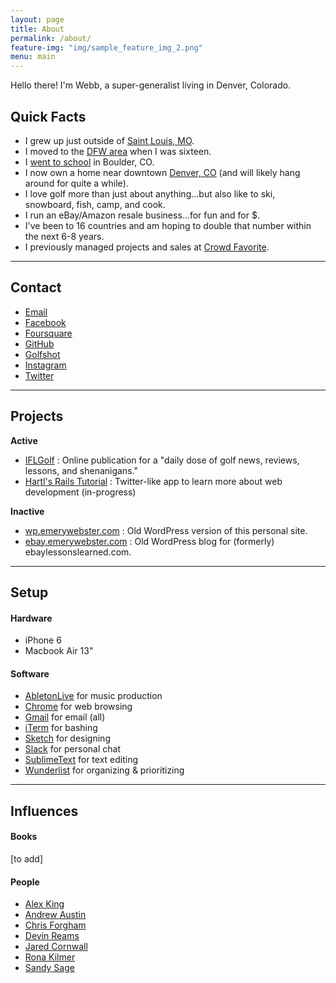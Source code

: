 ```yaml
---
layout: page
title: About
permalink: /about/
feature-img: "img/sample_feature_img_2.png"
menu: main
---
```


Hello there! I'm Webb, a super-generalist living in Denver, Colorado.

## Quick Facts

- I grew up just outside of [Saint Louis, MO](http://stlouis.cardinals.mlb.com/).
- I moved to the [DFW area](http://mavs.com) when I was sixteen.
- I [went to school](http://leeds.colorado.edu) in Boulder, CO.
- I now own a home near downtown [Denver, CO](http://denverbroncos.com) (and will likely hang around for quite a while).
- I love golf more than just about anything...but also like to ski, snowboard, fish, camp, and cook.
- I run an eBay/Amazon resale business...for fun and for $.
- I've been to 16 countries and am hoping to double that number within the next 6-8 years.
- I previously managed projects and sales at [Crowd Favorite](http://crowdfavorite.com).

---

## Contact

- [Email](mailto:webb.henderson@gmail.com)
- [Facebook](http://facebook.com/emerywebster)
- [Foursquare](http://foursquare.com/emerywebster)
- [GitHub](http://github.com/emerywebster)
- [Golfshot](http://golfshot.com/members/0871088840/statistics)
- [Instagram](http://instagram.com/emerywebster)
- [Twitter](http://twitter.com/emerywebster)

---

## Projects

**Active**

- [IFLGolf](http://ifl.golf) : Online publication for a "daily dose of golf news, reviews, lessons, and shenanigans."
- [Hartl's Rails Tutorial](http://ewh-rails-sample.herokuapp.com/) : Twitter-like app to learn more about web development (in-progress)

**Inactive**

- [wp.emerywebster.com](http://wp.emerywebster.com/) : Old WordPress version of this personal site.
- [ebay.emerywebster.com](http://ebay.emerywebster.com/) : Old WordPress blog for (formerly) ebaylessonslearned.com.

---

## Setup

#### Hardware

- iPhone 6
- Macbook Air 13"

#### Software

- [AbletonLive](http://ableton.com) for music production
- [Chrome](http://chrome.com) for web browsing
- [Gmail](http://gmail.com) for email (all)
- [iTerm](https://www.iterm2.com/) for bashing
- [Sketch](http://www.sketchapp.com/) for designing
- [Slack](http://slack.com) for personal chat
- [SublimeText](http://sublimetext.com) for text editing
- [Wunderlist](http://wunderlist.com) for organizing &amp; prioritizing

---

## Influences

#### Books

[to add]

#### People

- [Alex King](http://alexking.org)
- [Andrew Austin](http://andrewjaustin.net/)
- [Chris Forgham](http://oldguysriptoo.com/)
- [Devin Reams](http://devin.reams.me)
- [Jared Cornwall](http://jaredcornwall.com/)
- [Rona Kilmer](https://twitter.com/rkunboxed)
- [Sandy Sage](http://sandy-sage.com)

